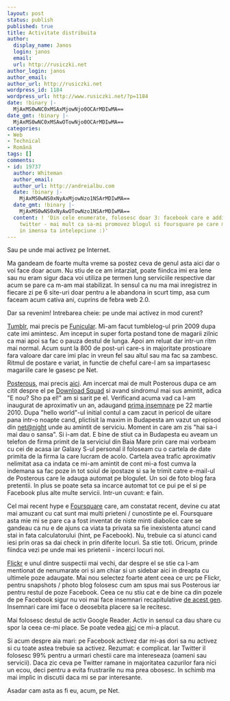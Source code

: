 ```yaml
---
layout: post
status: publish
published: true
title: Activitate distribuita
author:
  display_name: Janos
  login: janos
  email: 
  url: http://rusiczki.net
author_login: janos
author_email: 
author_url: http://rusiczki.net
wordpress_id: 1184
wordpress_url: http://www.rusiczki.net/?p=1184
date: !binary |-
  MjAxMS0wNC0xMSAxMjowNjo0OCArMDIwMA==
date_gmt: !binary |-
  MjAxMS0wNC0xMSAwOTowNjo0OCArMDIwMA==
categories:
- Web
- Technical
- Română
tags: []
comments:
- id: 19737
  author: Whiteman
  author_email: 
  author_url: http://andreialbu.com
  date: !binary |-
    MjAxMS0wNS0xNyAxMjowNzo1NSArMDIwMA==
  date_gmt: !binary |-
    MjAxMS0wNS0xNyAwOTowNzo1NSArMDIwMA==
  content: ! 'Din cele enumerate, folosesc doar 3: facebook care e addictive ca naiba,
    twitter - mai mult ca sa-mi promovez blogul si foursquare pe care mi l-ai sugerat
    in imensa ta intelepciune :)'
---
```

<p>Sau pe unde mai activez pe Internet.</p>
<p>Ma gandeam de foarte multa vreme sa postez ceva de genul asta aici dar o voi face doar acum. Nu stiu de ce am intarziat, poate fiindca imi era lene sau nu eram sigur daca voi utiliza pe termen lung serviciile respective dar acum se pare ca m-am mai stabilizat. In sensul ca nu ma mai inregistrez in fiecare zi pe 6 site-uri doar pentru a le abandona in scurt timp, asa cum faceam acum cativa ani, cuprins de febra web 2.0.</p>
<p>Dar sa revenim! Intrebarea cheie: pe unde mai activez in mod curent?</p>
<p><a href="http://www.tumblr.com">Tumblr</a>, mai precis pe <a href="http://funicular.tumblr.com">Funicular</a>. Mi-am facut tumblelog-ul prin 2009 dupa cate imi amintesc. Am inceput in super forta postand tone de magarii zilnic ca mai apoi sa fac o pauza destul de lunga. Apoi am reluat dar intr-un ritm mai normal. Acum sunt la 800 de post-uri care-s in majoritate prostioare fara valoare dar care imi plac in vreun fel sau altul sau ma fac sa zambesc. Ritmul de postare e variat, in functie de cheful care-l am sa impartasesc magariile care le gasesc pe Net.</p>
<p><a href="http://www.posterous.com">Posterous</a>, mai precis <a href="http://kitsched.posterous.com">aici</a>. Am incercat mai de mult Posterous dupa ce am citit despre el pe <a href="http://www.downloadsquad.com">Download Squad</a> si avand sindromul mai sus amintit, adica "E nou? Sho pa el!" am si sarit pe el. Verificand acuma vad ca l-am inaugurat de aproximativ un an, adaugand <a href="http://kitsched.posterous.com/hello-world-2899">prima insemnare</a> pe 22 martie 2010. Dupa "hello world"-ul initial contul a cam zacut in pericol de uitare pana intr-o noapte cand, plictisit la maxim in Budapesta am vazut un episod din <a href="http://twit.tv/natn">net@night</a> unde au amintit de serviciu. Moment in care am zis "hai sa-i mai dau o sansa". Si i-am dat. E bine de stiut ca in Budapesta eu aveam un telefon de firma primit de la serviciul din Baia Mare prin care mai vorbeam cu cei de acasa iar Galaxy S-ul personal il foloseam cu o cartela de date primita de la firma la care lucram de acolo. Cartela avea trafic aproximativ nelimitat asa ca indata ce mi-am amintit de cont mi-a fost cumva la indemana sa fac poze in tot soiul de ipostaze si sa le trimit catre e-mail-ul de Posterous care le adauga automat pe blogulet. Un soi de foto blog fara pretentii. In plus se poate seta sa incarce automat tot ce pui pe el si pe Facebook plus alte multe servicii. Intr-un cuvant: e fain.</p>
<p>Cel mai recent hype e <a href="http://www.foursquare.com">Foursquare</a> care, am constatat recent, devine cu atat mai amuzant cu cat sunt mai multi prieteni / cunostinte pe el. Foursquare asta mie mi se pare ca a fost inventat de niste minti diabolice care se gandeau ca nu e de ajuns ca viata ta privata sa fie inexistenta atunci cand stai in fata calculatorului (hint, pe Facebook). Nu, trebuie ca si atunci cand iesi prin oras sa dai check in prin diferite locuri. Sa stie toti. Oricum, prinde fiindca vezi pe unde mai ies prietenii - incerci locuri noi.</p>
<p><a href="http://www.flickr.com">Flickr</a> e unul dintre suspectii mai vechi, dar despre el se stie ca l-am mentionat de nenumarate ori si am chiar si un sidebar aici in dreapta cu ultimele poze adaugate. Mai nou selectez foarte atent ceea ce urc pe Flickr, pentru snapshots / photo blog folosesc cum am spus mai sus Posterous iar pentru restul de poze Facebook. Ceea ce nu stiu cat e de bine ca din pozele de pe Facebook sigur nu voi mai face insemnari recapitulative <a href="http://www.rusiczki.net/2009/12/31/2009-my-year-in-pictures/">de acest gen</a>. Insemnari care imi face o deosebita placere sa le recitesc.</p>
<p>Mai folosesc destul de activ Google Reader. Activ in sensul ca dau share cu spor la ceea ce-mi place. Se poate vedea <a href="http://www.google.com/reader/shared/01227868982004634437">aici</a> ce mi-a placut.</p>
<p>Si acum despre aia mari: pe Facebook activez dar mi-as dori sa nu activez si cu toate astea trebuie sa activez. Rezumat: e complicat. Iar Twitter il folosesc 99% pentru a urmari chestii care ma intereseaza (oameni sau servicii). Daca zic ceva pe Twitter ramane in majoritatea cazurilor fara nici un ecou, deci pentru a evita frustrarile nu ma prea obosesc. In schimb ma mai implic in discutii daca mi se par interesante.</p>
<p>Asadar cam asta as fi eu, acum, pe Net.</p>
